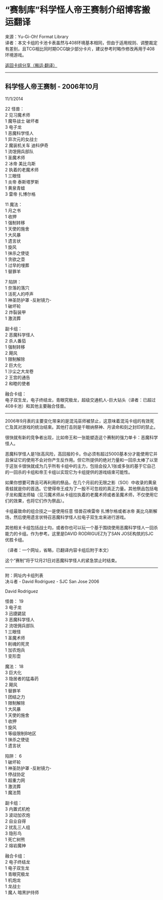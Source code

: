 # “赛制库”科学怪人帝王赛制介绍博客搬运翻译  
来源：Yu-Gi-Oh! Format Library  
译者：本文卡组的卡池卡表虽然与408环境基本相同，但由于适用规则、调整裁定有差别，且TCG相比同时期OCG缺少部分卡片，建议参考时略作修改再用于408环境游戏。  

[返回卡组分享（搬运·翻译）](../../Deck_Transport.html)

---

## 科学怪人帝王赛制 - 2006年10月  
11/1/2014  

22 怪兽：  
2 见习魔术师  
1 魔导战士 破坏者  
3 电子龙  
1 恶魔科学怪人  
1 异次元的女战士  
2 魔装机关车 迪科伊奇  
1 流氓佣兵部队  
1 圣魔术师  
2 冰帝 美比乌斯  
2 执着的老魔术师  
1 三眼怪  
1 炎帝 泰斯塔罗斯  
1 黄泉青蛙  
3 雷帝 扎博尔格  

11 魔法：  
1 月之书  
1 收押  
1 强制转移  
1 天使的施舍  
1 大风暴  
1 遗言状  
1 旋风  
1 抹杀之使徒  
1 贪欲之壶  
1 过早的埋葬  
1 替罪羊  

7 陷阱：  
1 奈落的落穴  
1 活死人的呼声  
1 神圣防护罩 -反射镜力-  
1 破坏轮  
2 炸裂装甲  
1 激流葬  

副卡组：  
2 恶魔科学怪人  
2 杀人番茄  
1 强制转移  
2 飓风  
1 限制解除  
2 巨大化  
1 沙尘之大龙卷  
2 王宫的通告  
2 和睦的使者  

融合卡组：  
电子双生龙，电子终结龙，青眼究极龙，超级交通机人-巨大钻头（译者：已超过408卡池）和其他主要融合怪兽。  

---

2006年9月表的主要变化带来的是混沌巫师被禁止，这意味着混沌卡组的有效死亡及其对游戏的统治结束。其他打击则是千眼纳祭神、月读命和刻之封印的禁止。  

很快就有新的竞争者出现，比如帝王和一张能塑造这个赛制的强力单卡：恶魔科学怪人。  

恶魔科学怪人是1张高风险，高回报的卡。你必须有超过5000基本分才能使用它并且保证它的使用不会对你产生反作用。但它所提供的绝对力量和一回杀太棒了以至于这张卡很快就成为几乎所有卡组中的主力，包括会投入1张或多张的基于它自己的一回杀的卡组和帝王卡组以实现它为卡组提供的游戏结束可能性。  

如果你想要可靠且可再利用的祭品，在几个月前的无限之影（SOI）中收录的黄泉青蛙就是你的首选。它使得帝王成为了一股不可忽视的真正力量。其他祭品包括电子龙和魔法师轴（见习魔术师从卡组拉执着的老魔术师或者圣魔术师，不仅使用它们的效果，也将它们作为祭品）。  

卡组最致命的组合技之一是使用任意 怪兽召唤雷帝 扎博尔格或者冰帝 美比乌斯解场，然后使用遗言状特召恶魔科学怪人拉电子双生龙来进行游戏。  

其他相关卡组包括战士均，或者你也可以玩一个基于围绕使用恶魔科学怪人一回杀能力的卡组。作为参考。这里是DAVID RODRIGUEZ为了SAN JOSE构筑的SJC 优胜卡组。  

（译者：一个网址，省略，已翻译内容卡组后附于本文）  

这个“赛制”将于12月21日对恶魔科学怪人的紧急禁止时结束。  

---

附：网址内卡组列表  
决斗者 - David Rodriguez - SJC San Jose 2006  

David Rodriguez  

怪兽： 19  
3 电子龙  
3 迅捷鼯鼠  
3 恶魔科学怪人  
2 流氓佣兵部队  
1 三眼怪  
1 圣魔术师  
1 削魂的死灵  
1 加农炮兵  
1 变形壶  

魔法： 18  
3 巨大化  
3 隐居者的猛毒药  
2 飓风  
1 替罪羊  
1 团结之力  
1 限制解除  
1 大风暴  
1 天使的施舍  
1 收押  
1 旋风  
1 等级限制B地区  
1 抹杀之使徒  
1 遗言状  

陷阱： 6  
1 破坏轮  
1 神圣防护罩 -反射镜力-  
1 停战协定  
1 超重力网  
1 激流葬  
1 魔法筒  

副卡组：  
3 内置式机枪  
3 波动加农炮  
2 自业自得  
2 扰乱三人组  
3 隐形鸟  
1 死亡树熊  
2 熔岩魔神  

融合卡组：  
2 电子终结龙  
1 电子双生龙  
1 青眼究极龙  
1 机炮龙  
1 龙战士  
1 魔人 暗黑护持师